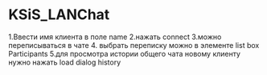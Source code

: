 # KSiS_LANChat
1.Ввести имя клиента в поле name
2.нажать connect
3.можно переписываться в чате
4. выбрать переписку можно в элементе list box Participants
5.для просмотра истории общего чата новому клиенту нужно нажать load dialog history
